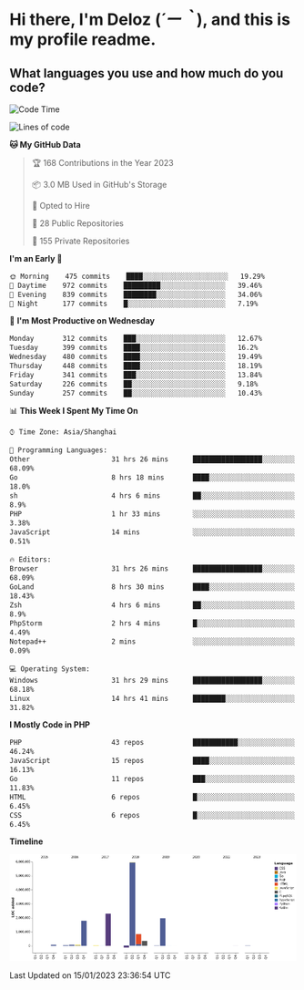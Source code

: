 # **Hi there, I'm Deloz (*´ー｀*), and this is my profile readme.**
<!--  [![Profile views](https://gpvc.arturio.dev/dank-del)](https://github.com/dank-del) -->
## **What languages you use and how much do you code?**

<!--START_SECTION:waka-->
![Code Time](http://img.shields.io/badge/Code%20Time-722%20hrs%2023%20mins-blue)

![Lines of code](https://img.shields.io/badge/From%20Hello%20World%20I%27ve%20Written-13%20Million%20lines%20of%20code-blue)

**🐱 My GitHub Data** 

> 🏆 168 Contributions in the Year 2023
 > 
> 📦 3.0 MB Used in GitHub's Storage 
 > 
> 💼 Opted to Hire
 > 
> 📜 28 Public Repositories 
 > 
> 🔑 155 Private Repositories  
 > 
**I'm an Early 🐤** 

```text
🌞 Morning    475 commits    ████░░░░░░░░░░░░░░░░░░░░░   19.29% 
🌆 Daytime    972 commits    █████████░░░░░░░░░░░░░░░░   39.46% 
🌃 Evening    839 commits    ████████░░░░░░░░░░░░░░░░░   34.06% 
🌙 Night      177 commits    █░░░░░░░░░░░░░░░░░░░░░░░░   7.19%

```
📅 **I'm Most Productive on Wednesday** 

```text
Monday       312 commits    ███░░░░░░░░░░░░░░░░░░░░░░   12.67% 
Tuesday      399 commits    ████░░░░░░░░░░░░░░░░░░░░░   16.2% 
Wednesday    480 commits    ████░░░░░░░░░░░░░░░░░░░░░   19.49% 
Thursday     448 commits    ████░░░░░░░░░░░░░░░░░░░░░   18.19% 
Friday       341 commits    ███░░░░░░░░░░░░░░░░░░░░░░   13.84% 
Saturday     226 commits    ██░░░░░░░░░░░░░░░░░░░░░░░   9.18% 
Sunday       257 commits    ██░░░░░░░░░░░░░░░░░░░░░░░   10.43%

```


📊 **This Week I Spent My Time On** 

```text
⌚︎ Time Zone: Asia/Shanghai

💬 Programming Languages: 
Other                    31 hrs 26 mins      █████████████████░░░░░░░░   68.09% 
Go                       8 hrs 18 mins       ████░░░░░░░░░░░░░░░░░░░░░   18.0% 
sh                       4 hrs 6 mins        ██░░░░░░░░░░░░░░░░░░░░░░░   8.9% 
PHP                      1 hr 33 mins        ░░░░░░░░░░░░░░░░░░░░░░░░░   3.38% 
JavaScript               14 mins             ░░░░░░░░░░░░░░░░░░░░░░░░░   0.51%

🔥 Editors: 
Browser                  31 hrs 26 mins      █████████████████░░░░░░░░   68.09% 
GoLand                   8 hrs 30 mins       ████░░░░░░░░░░░░░░░░░░░░░   18.43% 
Zsh                      4 hrs 6 mins        ██░░░░░░░░░░░░░░░░░░░░░░░   8.9% 
PhpStorm                 2 hrs 4 mins        █░░░░░░░░░░░░░░░░░░░░░░░░   4.49% 
Notepad++                2 mins              ░░░░░░░░░░░░░░░░░░░░░░░░░   0.09%

💻 Operating System: 
Windows                  31 hrs 29 mins      █████████████████░░░░░░░░   68.18% 
Linux                    14 hrs 41 mins      ████████░░░░░░░░░░░░░░░░░   31.82%

```

**I Mostly Code in PHP** 

```text
PHP                      43 repos            ███████████░░░░░░░░░░░░░░   46.24% 
JavaScript               15 repos            ████░░░░░░░░░░░░░░░░░░░░░   16.13% 
Go                       11 repos            ███░░░░░░░░░░░░░░░░░░░░░░   11.83% 
HTML                     6 repos             █░░░░░░░░░░░░░░░░░░░░░░░░   6.45% 
CSS                      6 repos             █░░░░░░░░░░░░░░░░░░░░░░░░   6.45%

```


**Timeline**

![Chart not found](https://raw.githubusercontent.com/deloz/deloz/main/charts/bar_graph.png) 


 Last Updated on 15/01/2023 23:36:54 UTC
<!--END_SECTION:waka-->
